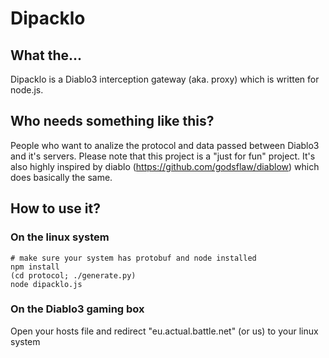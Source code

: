 Dipacklo
=======

What the...
-----------
Dipacklo is a Diablo3 interception gateway (aka. proxy) which is written for node.js.

Who needs something like this?
------------------------------
People who want to analize the protocol and data passed between Diablo3 and it's servers.
Please note that this project is a "just for fun" project. It's also highly inspired by
diablo (https://github.com/godsflaw/diablow) which does basically the same.

How to use it?
--------------

### On the linux system

    # make sure your system has protobuf and node installed
    npm install
    (cd protocol; ./generate.py)
    node dipacklo.js

### On the Diablo3 gaming box

Open your hosts file and redirect "eu.actual.battle.net" (or us) to your linux system
    
